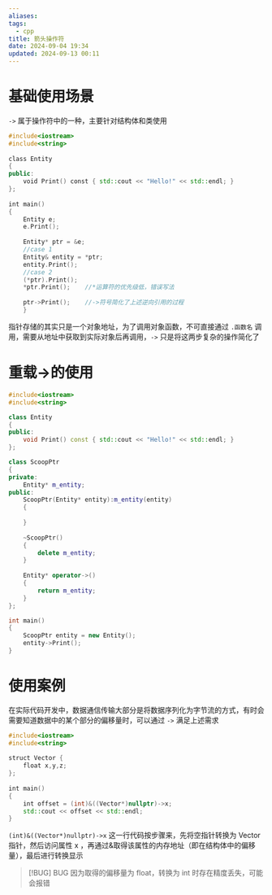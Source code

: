 ```yaml
---
aliases: 
tags:
  - cpp
title: 箭头操作符
date: 2024-09-04 19:34
updated: 2024-09-13 00:11
---
```


# 基础使用场景
`->` 属于操作符中的一种，主要针对结构体和类使用
```cpp
#include<iostream>  
#include<string>  
  
class Entity  
{  
public:  
    void Print() const { std::cout << "Hello!" << std::endl; }  
};  
  
int main()  
{  
    Entity e;  
    e.Print();
    
    Entity* ptr = &e;
    //case 1
    Entity& entity = *ptr;  
    entity.Print();
    //case 2
    (*ptr).Print();  
    *ptr.Print();    //*运算符的优先级低，错误写法  
    
    ptr->Print();    //->符号简化了上述逆向引用的过程  
    }
```
指针存储的其实只是一个对象地址，为了调用对象函数，不可直接通过 `.函数名` 调用，需要从地址中获取到实际对象后再调用，`->` 只是将这两步复杂的操作简化了
# 重载->的使用

```cpp
#include<iostream>
#include<string>

class Entity
{
public:
	void Print() const { std::cout << "Hello!" << std::endl; }
};

class ScoopPtr
{
private:
	Entity* m_entity;
public:
	ScoopPtr(Entity* entity):m_entity(entity)
	{
		
	}
	
	~ScoopPtr()
	{
		delete m_entity;
	}
	
	Entity* operator->()
	{
		return m_entity;
	}
};

int main()
{
	ScoopPtr entity = new Entity();
	entity->Print();
}
```

# 使用案例
在实际代码开发中，数据通信传输大部分是将数据序列化为字节流的方式，有时会需要知道数据中的某个部分的偏移量时，可以通过 `->` 满足上述需求

```cpp
#include<iostream>  
#include<string>  
  
struct Vector {  
    float x,y,z;  
};  
  
int main()  
{  
    int offset = (int)&((Vector*)nullptr)->x;  
    std::cout << offset << std::endl;  
}
```

`(int)&((Vector*)nullptr)->x` 这一行代码按步骤来，先将空指针转换为 Vector 指针，然后访问属性 x ，再通过&取得该属性的内存地址（即在结构体中的偏移量），最后进行转换显示
> [!BUG] BUG
> 因为取得的偏移量为 float，转换为 int 时存在精度丢失，可能会报错
> 
